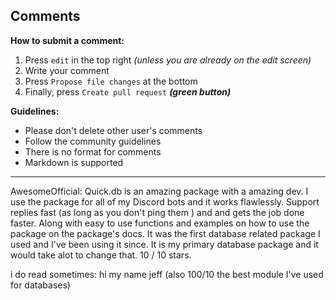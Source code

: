 ## Comments

**How to submit a comment:**
1. Press `edit` in the top right *(unless you are already on the edit screen)*
2. Write your comment
3. Press `Propose file changes` at the bottom
4. Finally, press `Create pull request` ***(green button)***

**Guidelines:**
- Please don't delete other user's comments
- Follow the community guidelines
- There is no format for comments
- Markdown is supported

---

AwesomeOfficial:
Quick.db is an amazing package with a amazing dev. I use the package for all of my Discord bots and it works flawlessly. Support replies fast (as long as you don't ping them ) and and gets the job done faster. Along with easy to use functions and examples on how to use the package on the package's docs. It was the first database related package I used and I've been using it since. It is my primary database package and it would take alot to change that. 10 / 10 stars.


i do read sometimes:
hi my name jeff
(also 100/10 the best module I've used for databases)
